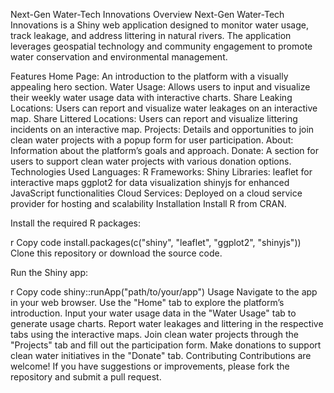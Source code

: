 Next-Gen Water-Tech Innovations
Overview
Next-Gen Water-Tech Innovations is a Shiny web application designed to monitor water usage, track leakage, and address littering in natural rivers. The application leverages geospatial technology and community engagement to promote water conservation and environmental management.

Features
Home Page: An introduction to the platform with a visually appealing hero section.
Water Usage: Allows users to input and visualize their weekly water usage data with interactive charts.
Share Leaking Locations: Users can report and visualize water leakages on an interactive map.
Share Littered Locations: Users can report and visualize littering incidents on an interactive map.
Projects: Details and opportunities to join clean water projects with a popup form for user participation.
About: Information about the platform’s goals and approach.
Donate: A section for users to support clean water projects with various donation options.
Technologies Used
Languages: R
Frameworks: Shiny
Libraries:
leaflet for interactive maps
ggplot2 for data visualization
shinyjs for enhanced JavaScript functionalities
Cloud Services: Deployed on a cloud service provider for hosting and scalability
Installation
Install R from CRAN.

Install the required R packages:

r
Copy code
install.packages(c("shiny", "leaflet", "ggplot2", "shinyjs"))
Clone this repository or download the source code.

Run the Shiny app:

r
Copy code
shiny::runApp("path/to/your/app")
Usage
Navigate to the app in your web browser.
Use the "Home" tab to explore the platform’s introduction.
Input your water usage data in the "Water Usage" tab to generate usage charts.
Report water leakages and littering in the respective tabs using the interactive maps.
Join clean water projects through the "Projects" tab and fill out the participation form.
Make donations to support clean water initiatives in the "Donate" tab.
Contributing
Contributions are welcome! If you have suggestions or improvements, please fork the repository and submit a pull request.

